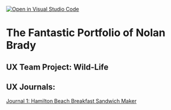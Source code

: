 [![Open in Visual Studio Code](https://classroom.github.com/assets/open-in-vscode-f059dc9a6f8d3a56e377f745f24479a46679e63a5d9fe6f495e02850cd0d8118.svg)](https://classroom.github.com/online_ide?assignment_repo_id=6804750&assignment_repo_type=AssignmentRepo)
# The Fantastic Portfolio of Nolan Brady


## UX Team Project: Wild-Life

## UX Journals:

[Journal 1: Hamilton Beach Breakfast Sandwich Maker](j01/)
